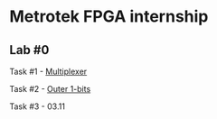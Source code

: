 # Metrotek FPGA internship

## Lab #0
Task #1 - [Multiplexer](https://github.com/embkk/STCM/tree/main/lab0/task1_multiplexer)

Task #2 - [Outer 1-bits](https://github.com/embkk/STCM/tree/main/lab0/task2_outer1bits)

Task #3 - 03.11
